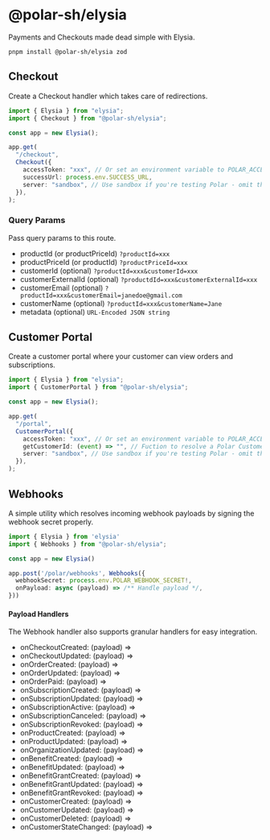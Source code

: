 # @polar-sh/elysia

Payments and Checkouts made dead simple with Elysia.

`pnpm install @polar-sh/elysia zod`

## Checkout

Create a Checkout handler which takes care of redirections.

```typescript
import { Elysia } from "elysia";
import { Checkout } from "@polar-sh/elysia";

const app = new Elysia();

app.get(
  "/checkout",
  Checkout({
    accessToken: "xxx", // Or set an environment variable to POLAR_ACCESS_TOKEN
    successUrl: process.env.SUCCESS_URL,
    server: "sandbox", // Use sandbox if you're testing Polar - omit the parameter or pass 'production' otherwise
  }),
);
```

### Query Params

Pass query params to this route.

- productId (or productPriceId) `?productId=xxx`
- productPriceId (or productId) `?productPriceId=xxx`
- customerId (optional) `?productId=xxx&customerId=xxx`
- customerExternalId (optional) `?productdId=xxx&customerExternalId=xxx`
- customerEmail (optional) `?productId=xxx&customerEmail=janedoe@gmail.com`
- customerName (optional) `?productId=xxx&customerName=Jane`
- metadata (optional) `URL-Encoded JSON string`

## Customer Portal

Create a customer portal where your customer can view orders and subscriptions.

```typescript
import { Elysia } from "elysia";
import { CustomerPortal } from "@polar-sh/elysia";

const app = new Elysia();

app.get(
  "/portal",
  CustomerPortal({
    accessToken: "xxx", // Or set an environment variable to POLAR_ACCESS_TOKEN
    getCustomerId: (event) => "", // Fuction to resolve a Polar Customer ID
    server: "sandbox", // Use sandbox if you're testing Polar - omit the parameter or pass 'production' otherwise
  }),
);
```

## Webhooks

A simple utility which resolves incoming webhook payloads by signing the webhook secret properly.

```typescript
import { Elysia } from 'elysia'
import { Webhooks } from "@polar-sh/elysia";

const app = new Elysia()

app.post('/polar/webhooks', Webhooks({
  webhookSecret: process.env.POLAR_WEBHOOK_SECRET!,
  onPayload: async (payload) => /** Handle payload */,
}))
```

#### Payload Handlers

The Webhook handler also supports granular handlers for easy integration.

- onCheckoutCreated: (payload) =>
- onCheckoutUpdated: (payload) =>
- onOrderCreated: (payload) =>
- onOrderUpdated: (payload) =>
- onOrderPaid: (payload) =>
- onSubscriptionCreated: (payload) =>
- onSubscriptionUpdated: (payload) =>
- onSubscriptionActive: (payload) =>
- onSubscriptionCanceled: (payload) =>
- onSubscriptionRevoked: (payload) =>
- onProductCreated: (payload) =>
- onProductUpdated: (payload) =>
- onOrganizationUpdated: (payload) =>
- onBenefitCreated: (payload) =>
- onBenefitUpdated: (payload) =>
- onBenefitGrantCreated: (payload) =>
- onBenefitGrantUpdated: (payload) =>
- onBenefitGrantRevoked: (payload) =>
- onCustomerCreated: (payload) =>
- onCustomerUpdated: (payload) =>
- onCustomerDeleted: (payload) =>
- onCustomerStateChanged: (payload) =>
